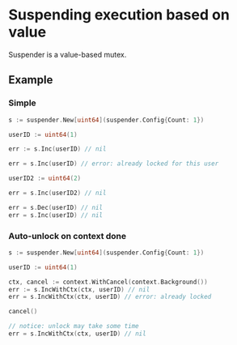 # Suspending execution based on value

Suspender is a value-based mutex.

## Example

### Simple

```go
s := suspender.New[uint64](suspender.Config{Count: 1})

userID := uint64(1)

err := s.Inc(userID) // nil

err = s.Inc(userID) // error: already locked for this user

userID2 := uint64(2)

err = s.Inc(userID2) // nil

err = s.Dec(userID) // nil
err = s.Inc(userID) // nil
```

### Auto-unlock on context done

```go
s := suspender.New[uint64](suspender.Config{Count: 1})

userID := uint64(1)

ctx, cancel := context.WithCancel(context.Background())
err := s.IncWithCtx(ctx, userID) // nil
err = s.IncWithCtx(ctx, userID) // error: already locked

cancel()

// notice: unlock may take some time
err = s.IncWithCtx(ctx, userID) // nil
```